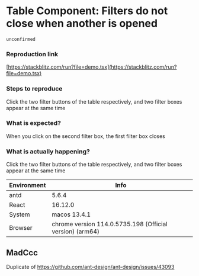 # Table Component: Filters do not close when another is opened

`unconfirmed`

### Reproduction link

[https://stackblitz.com/run?file=demo.tsx](https://stackblitz.com/run?file=demo.tsx)

### Steps to reproduce

Click the two filter buttons of the table respectively, and two filter boxes appear at the same time

### What is expected?

When you click on the second filter box, the first filter box closes

### What is actually happening?

Click the two filter buttons of the table respectively, and two filter boxes appear at the same time

| Environment | Info                                                     |
| ----------- | -------------------------------------------------------- |
| antd        | 5.6.4                                                    |
| React       | 16.12.0                                                  |
| System      | macos 13.4.1                                             |
| Browser     | chrome version 114.0.5735.198 (Official version) (arm64) |

<!-- generated by ant-design-issue-helper. DO NOT REMOVE -->

## MadCcc

Duplicate of https://github.com/ant-design/ant-design/issues/43093
